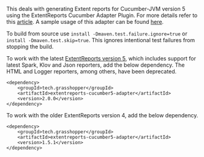 This deals with generating Extent reports for Cucumber-JVM version 5 using the ExtentReports Cucumber Adapter Plugin. For more details refer to this [article](http://grasshopper.tech/1697/). A sample usage of this adapter can be found [here](https://github.com/grasshopper7/cuke5-extent-adapter-report).

To build from source use ```install -Dmaven.test.failure.ignore=true``` or ```install -Dmaven.test.skip=true```. This ignores intentional test failures from stopping the build.

To work with the latest [ExtentReports version 5](https://github.com/extent-framework/extentreports-java/wiki), which includes support for latest Spark, Klov and Json reporters, add the below dependency. The HTML and Logger reporters, among others, have been deprecated.

```
<dependency>
    <groupId>tech.grasshopper</groupId>
    <artifactId>extentreports-cucumber5-adapter</artifactId>
    <version>2.0.0</version>
</dependency>
```

To work with the older ExtentReports version 4, add the below dependency.

```
<dependency>
    <groupId>tech.grasshopper</groupId>
    <artifactId>extentreports-cucumber5-adapter</artifactId>
    <version>1.5.1</version>
</dependency>
```
